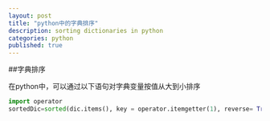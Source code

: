 ```yaml
---
layout: post
title: "python中的字典排序"
description: sorting dictionaries in python
categories: python
published: true
---
```



##字典排序

在python中，可以通过以下语句对字典变量按值从大到小排序

~~~python
import operator
sortedDic=sorted(dic.items(), key = operator.itemgetter(1), reverse= True)
~~~
